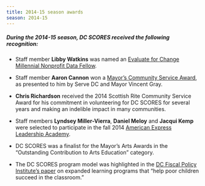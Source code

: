 ```yaml
---
title: 2014-15 season awards
season: 2014-15
---
```


##### During the **2014-15** season, DC SCORES received the following recognition:

- Staff member **Libby Watkins** was named an [Evaluate for Change Millennial Nonprofit Data Fellow](http://bit.ly/1CZtJjd).

- Staff member **Aaron Cannon** won a [Mayor’s Community Service Award](https://serve.dc.gov/page/mayors-community-service-award), as presented to him by Serve DC and Mayor Vincent Gray.

- **Chris Richardson** received the 2014 Scottish Rite Community Service Award for his commitment in volunteering for DC SCORES for several years and making an indelible impact in many communities.

- Staff members **Lyndsey Miller-Vierra**, **Daniel Meloy** and **Jacqui Kemp** were selected to participate in the fall 2014 [American Express Leadership Academy](http://about.americanexpress.com/csr/nla.aspx).

- DC SCORES was a finalist for the Mayor’s Arts Awards in the “Outstanding Contribution to Arts Education” category.

- The DC SCORES program model was highlighted in the [DC Fiscal Policy Institute’s paper](http://www.dcfpi.org/wp-content/uploads/2014/07/Issue-Brief-6-Expanded-Learning.pdf) on expanded learning programs that “help poor children succeed in the classroom.”